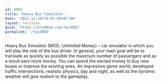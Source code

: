 ```yaml
---
id: 4003
title: 'Heavy Bus Simulator'
date: '2022-11-24T10:01:04+07:00'
layout: revision
guid: 'https://kindmod.com/?p=4003'
permalink: '/?p=4003'
---
```


Heavy Bus Simulator (MOD, Unlimited Money) – car simulator in which you will play the role of the bus driver. In general, your main goal will be to translate as quickly as possible the maximum number of passengers and as a result earn more money. You can spend the earned money to buy new buses or improve the existing ones. An impressive game world, developed traffic intersections, realistic physics, day and night, as well as the dynamic weather will give realism to the gameplay.